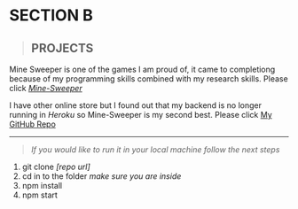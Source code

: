 # SECTION B
> ## PROJECTS



Mine Sweeper is one of the games I am proud of, it came to completiong because of my programming skills combined with my research skills. Please click  [_Mine-Sweeper_](https://twaran-react-app.herokuapp.com/ "game")

I have other online store but I found out that my backend is no longer running in _Heroku_ so Mine-Sweeper is my second best. Please click [My GitHub Repo](https://github.com/T-WaRa-N/my-sweeper-app "my github Repo")


---

> _If you would like to run it in your local machine follow the next steps_

1. git clone *[repo url]*
1. cd in to the folder _make sure you are inside_
1. npm install
1. npm start